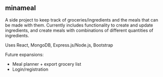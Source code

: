## minameal

A side project to keep track of groceries/ingredients and the meals that can be made with them. Currently includes functionality to create and update ingredients, and create meals with combinations of different quantities of ingredients.

Uses React, MongoDB, Express.js/Node.js, Bootstrap

Future expansions:
- Meal planner + export grocery list
- Login/registration
